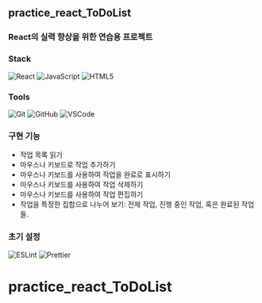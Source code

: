 ## practice_react_ToDoList

### React의 실력 향상을 위한 연습용 프로젝트

### Stack

![React](https://img.shields.io/badge/React-61DAFB?style=flat-square&logo=react&logoColor=white)
![JavaScript](https://img.shields.io/badge/JavaScript-F7DF1E?style=flat-square&logo=javascript&logoColor=black)
![HTML5](https://img.shields.io/badge/HTML5-E34F26?style=flat-square&logo=html5&logoColor=white)

### Tools

![Git](https://img.shields.io/badge/Git-F05032?style=flat-square&logo=git&logoColor=white)
![GitHub](https://img.shields.io/badge/GitHub-181717?style=flat-square&logo=github&logoColor=white)
![VSCode](https://img.shields.io/badge/VSCode-007ACC?style=flat-square&logo=visual-studio-code&logoColor=white)

### 구현 기능

- 작업 목록 읽기
- 마우스나 키보드로 작업 추가하기
- 마우스나 키보드를 사용하여 작업을 완료로 표시하기
- 마우스나 키보드를 사용하여 작업 삭제하기
- 마우스나 키보드를 사용하여 작업 편집하기
- 작업을 특정한 집합으로 나누어 보기: 전체 작업, 진행 중인 작업, 혹은 완료된 작업들.

### 초기 설정

![ESLint](https://img.shields.io/badge/ESLint-4B32C3?style=flat&logo=eslint&logoColor=white)
![Prettier](https://img.shields.io/badge/Prettier-1A2B34?style=flat&logo=prettier&logoColor=white)
# practice_react_ToDoList
